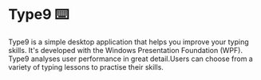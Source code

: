 # Type9 ⌨️
Type9 is a simple desktop application that helps you improve your typing skills. It's developed with the Windows Presentation Foundation (WPF).
Type9 analyses user performance in great detail.Users can choose from a variety of typing lessons to practise their skills.
